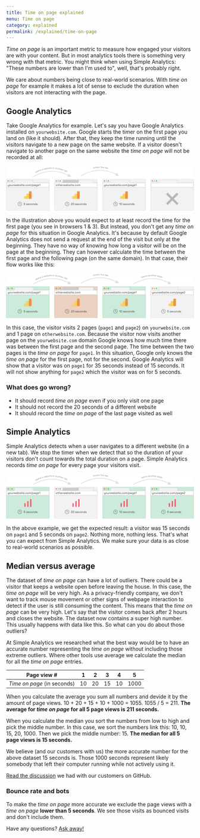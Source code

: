 ```yaml
---
title: Time on page explained
menu: Time on page
category: explained
permalink: /explained/time-on-page
---
```


_Time on page_ is an important metric to measure how engaged your visitors are with your content. But in most analytics tools there is something very wrong with that metric. You might think when using Simple Analytics: "These numbers are lower than I'm used to", well, that's probably right.

We care about numbers being close to real-world scenarios. With _time on page_ for example it makes a lot of sense to exclude the duration when visitors are not interacting with the page.

## Google Analytics

Take Google Analytics for example. Let's say you have Google Analytics installed on `yourwebsite.com`. Google starts the timer on the first page you land on (like it should). After that, they keep the time running until the visitors navigate to a new page on the same website. If a visitor doesn't navigate to another page on the same website the _time on page_ will not be recorded at all:

![](/images/time-on-page-ga-stop.png)

In the illustration above you would expect to at least record the time for the first page (you see in browsers 1 & 3). But instead, you don't get any _time on page_ for this situation in Google Analytics. It's because by default Google Analytics does not send a request at the end of the visit but only at the beginning. They have no way of knowing how long a visitor will be on the page at the beginning. They can however calculate the time between the first page and the following page (on the same domain). In that case, their flow works like this:

![](/images/time-on-page-ga.png)

In this case, the visitor visits 2 pages (`page1` and `page2`) on `yourwebsite.com` and 1 page on `otherwebsite.com`. Because the visitor now visits another page on the `yourwebsite.com` domain Google knows how much time there was between the first page and the second page. The time between the two pages is the _time on page_ for `page1`. In this situation, Google only knows the _time on page_ for the first page, not for the second. Google Analytics will show that a visitor was on `page1` for 35 seconds instead of 15 seconds. It will not show anything for `page2` which the visitor was on for 5 seconds.

### What does go wrong?

- It should record _time on page_ even if you only visit one page
- It should not record the 20 seconds of a different website
- It should record the _time on page_ of the last page visited as well

## Simple Analytics

Simple Analytics detects when a user navigates to a different website (in a new tab). We stop the timer when we detect that so the duration of your visitors don't count towards the total duration on a page. Simple Analytics records _time on page_ for every page your visitors visit.

![](/images/time-on-page-sa.png)

In the above example, we get the expected result: a visitor was 15 seconds on `page1` and 5 seconds on `page2`. Nothing more, nothing less. That's what you can expect from Simple Analytics. We make sure your data is as close to real-world scenarios as possible.

## Median versus average

The dataset of _time on page_ can have a lot of outliers. There could be a visitor that keeps a website open before leaving the house. In this case, the _time on page_ will be very high. As a privacy-friendly company, we don't want to track mouse movement or other signs of webpage interaction to detect if the user is still consuming the content. This means that the _time on page_ can be very high. Let's say that the visitor comes back after 2 hours and closes the website. The dataset now contains a super high number. This usually happens with data like this. So what can you do about those outliers?

At Simple Analytics we researched what the best way would be to have an accurate number representing the _time on page_ without including those extreme outliers. Where other tools use average we calculate the median for all the _time on page_ entries.

| Page view #                 | 1   | 2   | 3   | 4   | 5    |
| --------------------------- | --- | --- | --- | --- | ---- |
| _Time on page_ (in seconds) | 10  | 20  | 15  | 10  | 1000 |

When you calculate the average you sum all numbers and devide it by the amount of page views. 10 + 20 + 15 + 10 + 1000 = 1055. 1055 / 5 = 211. **The average for _time on page_ for all 5 page views is 211 seconds.**

When you calculate the median you sort the numbers from low to high and pick the middle number. In this case, we sort the numbers link this: 10, 10, 15, 20, 1000. Then we pick the middle number: 15. **The median for all 5 page views is 15 seconds.**

We believe (and our customers with us) the more accurate number for the above dataset 15 seconds is. Those 1000 seconds represent likely somebody that left their computer running while not actively using it.

[Read the discussion](https://github.com/simpleanalytics/roadmap/issues/100) we had with our customers on GitHub.

### Bounce rate and bots

To make the _time on page_ more accurate we exclude the page views with a _time on page_ **lower than 5 seconds**. We see those visits as bounced visits and don't include them.

Have any questions? [Ask away!](https://simpleanalytics.com/contact)
